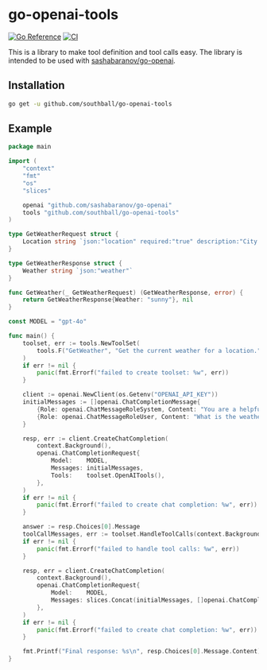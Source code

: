 # go-openai-tools

[![Go Reference](https://pkg.go.dev/badge/github.com/southball/go-openai-tools.svg)](https://pkg.go.dev/github.com/southball/go-openai-tools) [![CI](https://github.com/southball/go-openai-tools/actions/workflows/ci.yaml/badge.svg)](https://github.com/southball/go-openai-tools/actions/workflows/ci.yaml)

This is a library to make tool definition and tool calls easy. The library is intended to be used with [sashabaranov/go-openai](https://github.com/sashabaranov/go-openai).

## Installation

```sh
go get -u github.com/southball/go-openai-tools
```

## Example

```go
package main

import (
	"context"
	"fmt"
	"os"
	"slices"

	openai "github.com/sashabaranov/go-openai"
	tools "github.com/southball/go-openai-tools"
)

type GetWeatherRequest struct {
	Location string `json:"location" required:"true" description:"City and country e.g. Bogotá, Colombia"`
}

type GetWeatherResponse struct {
	Weather string `json:"weather"`
}

func GetWeather(_ GetWeatherRequest) (GetWeatherResponse, error) {
	return GetWeatherResponse{Weather: "sunny"}, nil
}

const MODEL = "gpt-4o"

func main() {
	toolset, err := tools.NewToolSet(
		tools.F("GetWeather", "Get the current weather for a location.", GetWeather),
	)
	if err != nil {
		panic(fmt.Errorf("failed to create toolset: %w", err))
	}

	client := openai.NewClient(os.Getenv("OPENAI_API_KEY"))
	initialMessages := []openai.ChatCompletionMessage{
		{Role: openai.ChatMessageRoleSystem, Content: "You are a helpful assistant."},
		{Role: openai.ChatMessageRoleUser, Content: "What is the weather like in Bogotá, Colombia?"},
	}

	resp, err := client.CreateChatCompletion(
		context.Background(),
		openai.ChatCompletionRequest{
			Model:    MODEL,
			Messages: initialMessages,
			Tools:    toolset.OpenAITools(),
		},
	)
	if err != nil {
		panic(fmt.Errorf("failed to create chat completion: %w", err))
	}

	answer := resp.Choices[0].Message
	toolCallMessages, err := toolset.HandleToolCalls(context.Background(), answer.ToolCalls)
	if err != nil {
		panic(fmt.Errorf("failed to handle tool calls: %w", err))
	}

	resp, err = client.CreateChatCompletion(
		context.Background(),
		openai.ChatCompletionRequest{
			Model:    MODEL,
			Messages: slices.Concat(initialMessages, []openai.ChatCompletionMessage{answer}, toolCallMessages),
		},
	)
	if err != nil {
		panic(fmt.Errorf("failed to create chat completion: %w", err))
	}

	fmt.Printf("Final response: %s\n", resp.Choices[0].Message.Content)
}
```
